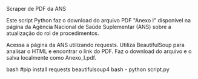Scraper de PDF da ANS

Este script Python faz o download do arquivo PDF "Anexo I" disponível na página da Agência Nacional de Saúde Suplementar (ANS) sobre a atualização do rol de procedimentos.

Acessa a página da ANS utilizando requests.
Utiliza BeautifulSoup para analisar o HTML e encontrar o link do PDF.
Faz o download do arquivo e o salva localmente como Anexo_I.pdf.

bash #pip install requests beautifulsoup4
bash - python script.py

